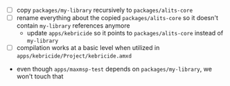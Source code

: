 * [ ] copy `packages/my-library` recursively to `packages/alits-core`
* [ ] rename everything about the copied `packages/alits-core` so it doesn't contain `my-library` references anymore
  *  update `apps/kebricide` so it points to `packages/alits-core` instead of `my-library`
* [ ] compilation works at a basic level when utilized in `apps/kebricide/Project/kebricide.amxd`
* even though `apps/maxmsp-test` depends on `packages/my-library`, we won't touch that

